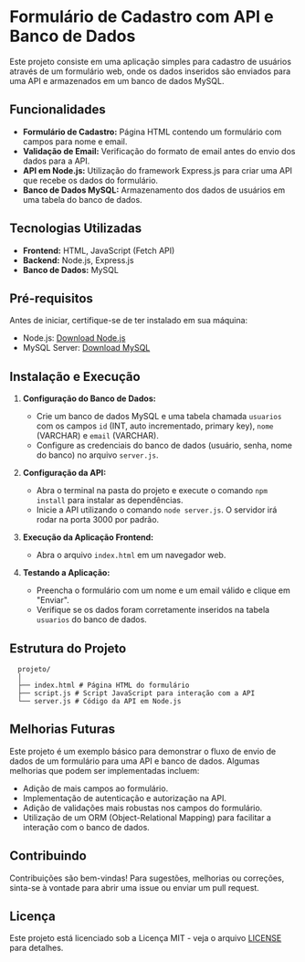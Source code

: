# Formulário de Cadastro com API e Banco de Dados

Este projeto consiste em uma aplicação simples para cadastro de usuários através de um formulário web, onde os dados inseridos são enviados para uma API e armazenados em um banco de dados MySQL.

## Funcionalidades

- **Formulário de Cadastro:** Página HTML contendo um formulário com campos para nome e email.
- **Validação de Email:** Verificação do formato de email antes do envio dos dados para a API.
- **API em Node.js:** Utilização do framework Express.js para criar uma API que recebe os dados do formulário.
- **Banco de Dados MySQL:** Armazenamento dos dados de usuários em uma tabela do banco de dados.

## Tecnologias Utilizadas

- **Frontend:** HTML, JavaScript (Fetch API)
- **Backend:** Node.js, Express.js
- **Banco de Dados:** MySQL

## Pré-requisitos

Antes de iniciar, certifique-se de ter instalado em sua máquina:

- Node.js: [Download Node.js](https://nodejs.org/)
- MySQL Server: [Download MySQL](https://www.mysql.com/)

## Instalação e Execução

1. **Configuração do Banco de Dados:**
   - Crie um banco de dados MySQL e uma tabela chamada `usuarios` com os campos `id` (INT, auto incrementado, primary key), `nome` (VARCHAR) e `email` (VARCHAR).
   - Configure as credenciais do banco de dados (usuário, senha, nome do banco) no arquivo `server.js`.

2. **Configuração da API:**
   - Abra o terminal na pasta do projeto e execute o comando `npm install` para instalar as dependências.
   - Inicie a API utilizando o comando `node server.js`. O servidor irá rodar na porta 3000 por padrão.

3. **Execução da Aplicação Frontend:**
   - Abra o arquivo `index.html` em um navegador web.

4. **Testando a Aplicação:**
   - Preencha o formulário com um nome e um email válido e clique em "Enviar".
   - Verifique se os dados foram corretamente inseridos na tabela `usuarios` do banco de dados.

## Estrutura do Projeto
```
  projeto/
  │
  ├── index.html # Página HTML do formulário 
  ├── script.js # Script JavaScript para interação com a API
  └── server.js # Código da API em Node.js
```

## Melhorias Futuras

Este projeto é um exemplo básico para demonstrar o fluxo de envio de dados de um formulário para uma API e banco de dados. Algumas melhorias que podem ser implementadas incluem:

- Adição de mais campos ao formulário.
- Implementação de autenticação e autorização na API.
- Adição de validações mais robustas nos campos do formulário.
- Utilização de um ORM (Object-Relational Mapping) para facilitar a interação com o banco de dados.

## Contribuindo

Contribuições são bem-vindas! Para sugestões, melhorias ou correções, sinta-se à vontade para abrir uma issue ou enviar um pull request.

## Licença

Este projeto está licenciado sob a Licença MIT - veja o arquivo [LICENSE](LICENSE) para detalhes.


